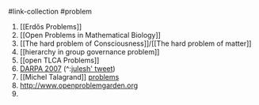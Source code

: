 #link-collection #problem 

1. [[Erdős Problems]]
2. [[Open Problems in Mathematical Biology]]
3. [[The hard problem of Consciousness]]/[[The hard problem of matter]]
4. [[hierarchy in group governance problem]]
5. [[open TLCA Problems]]
6. [DARPA 2007](https://web.math.utk.edu/~vasili/refs/darpa07.MathChallenges.html) (^:[julesh' tweet](https://twitter.com/_julesh_/status/1770071822446297156))
7. [[Michel Talagrand]] [problems](https://michel.talagrand.net/prizes/) 
8. http://www.openproblemgarden.org
9. 